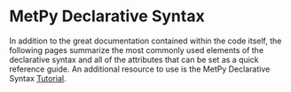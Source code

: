 # MetPy Declarative Syntax
In addition to the great documentation contained within the code
itself, the following pages summarize the most commonly used
elements of the declarative syntax and all of the attributes
that can be set as a quick reference guide. An additional resource
to use is the MetPy Declarative Syntax
<a href="https://unidata.github.io/MetPy/latest/tutorials/declarative_tutorial.html" target="_blank">Tutorial</a>.